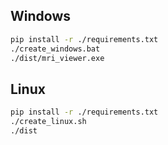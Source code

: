 ## Windows

```bash
pip install -r ./requirements.txt
./create_windows.bat
./dist/mri_viewer.exe
```

## Linux

```bash
pip install -r ./requirements.txt
./create_linux.sh
./dist
```
